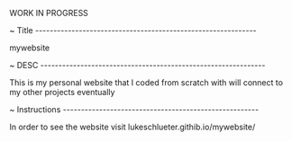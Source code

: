 WORK IN PROGRESS

~ Title -------------------------------------------------------------

mywebsite

~ DESC --------------------------------------------------------------

This is my personal website that I coded from scratch with will connect
to my other projects eventually

~ Instructions ------------------------------------------------------

In order to see the website visit lukeschlueter.githib.io/mywebsite/
